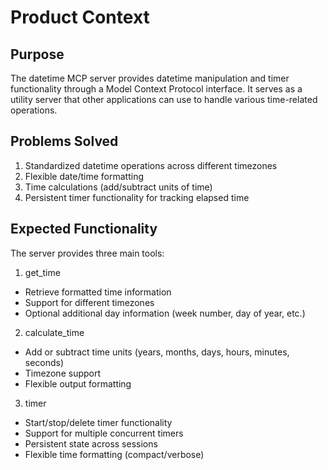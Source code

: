 # Product Context

## Purpose
The datetime MCP server provides datetime manipulation and timer functionality through a Model Context Protocol interface. It serves as a utility server that other applications can use to handle various time-related operations.

## Problems Solved
1. Standardized datetime operations across different timezones
2. Flexible date/time formatting
3. Time calculations (add/subtract units of time)
4. Persistent timer functionality for tracking elapsed time

## Expected Functionality
The server provides three main tools:

1. get_time
- Retrieve formatted time information
- Support for different timezones
- Optional additional day information (week number, day of year, etc.)

2. calculate_time
- Add or subtract time units (years, months, days, hours, minutes, seconds)
- Timezone support
- Flexible output formatting

3. timer
- Start/stop/delete timer functionality
- Support for multiple concurrent timers
- Persistent state across sessions
- Flexible time formatting (compact/verbose)
